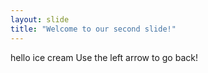 ```yaml
---
layout: slide
title: "Welcome to our second slide!"
---
```

hello ice cream
Use the left arrow to go back!
